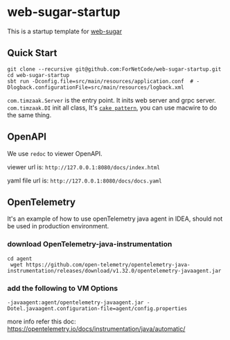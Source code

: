 # web-sugar-startup
This is a startup template for [web-sugar](https://github.com/ForNetCode/web-sugar)
## Quick Start
```shell
git clone --recursive git@github.com:ForNetCode/web-sugar-startup.git
cd web-sugar-startup
sbt run -Dconfig.file=src/main/resources/application.conf  # -Dlogback.configurationFile=src/main/resources/logback.xml
```



`com.timzaak.Server` is the entry point. It inits web server and grpc server.
`com.timzaak.DI` init all class, It's [`cake pattern`](https://www.baeldung.com/scala/cake-pattern), you can use macwire
to do the same thing.

## OpenAPI
We use `redoc` to viewer OpenAPI. 

viewer url is: `http://127.0.0.1:8080/docs/index.html`

yaml file url is: `http://127.0.0.1:8080/docs/docs.yaml` 


## OpenTelemetry
It's an example of how to use openTelemetry java agent in IDEA, should not be used in production environment.
### download OpenTelemetry-java-instrumentation
```shell
cd agent
 wget https://github.com/open-telemetry/opentelemetry-java-instrumentation/releases/download/v1.32.0/opentelemetry-javaagent.jar
```
### add the following to VM Options
```shell
-javaagent:agent/opentelemetry-javaagent.jar -Dotel.javaagent.configuration-file=agent/config.properties
```
more info refer this doc: https://opentelemetry.io/docs/instrumentation/java/automatic/


